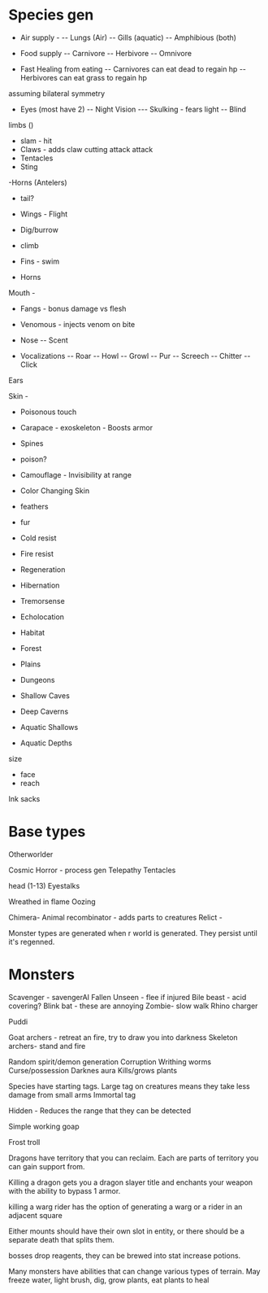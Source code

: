 # Species gen

- Air supply -
-- Lungs (Air)
-- Gills (aquatic)
-- Amphibious (both)

- Food supply
-- Carnivore
-- Herbivore
-- Omnivore

- Fast Healing from eating
-- Carnivores can eat dead to regain hp
-- Herbivores can eat grass to regain hp


assuming bilateral symmetry

- Eyes (most have 2)
-- Night Vision
--- Skulking - fears light
-- Blind


limbs ()
- slam - hit
- Claws - adds claw cutting attack attack
- Tentacles
- Sting

-Horns (Antelers)

- tail?

- Wings - Flight
- Dig/burrow
- climb
- Fins - swim
- Horns

Mouth - 
 - Fangs - bonus damage vs flesh
 - Venomous - injects venom on bite

 - Nose
 -- Scent
 
- Vocalizations
-- Roar
-- Howl
-- Growl
-- Pur
-- Screech
-- Chitter
-- Click
 
Ears
 

Skin - 
- Poisonous touch
- Carapace - exoskeleton - Boosts armor
- Spines
 - poison?
- Camouflage - Invisibility at range
- Color Changing Skin
- feathers
- fur
 


- Cold resist
- Fire resist
- Regeneration 
- Hibernation

- Tremorsense
- Echolocation

- Habitat
 - Forest
 - Plains
 - Dungeons
 - Shallow Caves
 - Deep Caverns
 - Aquatic Shallows
 - Aquatic Depths


size
- face
- reach



Ink sacks



# Base types

Otherworlder

Cosmic Horror - process gen
  Telepathy
  Tentacles

  head (1-13)
  Eyestalks

  Wreathed in flame
  Oozing



Chimera- Animal recombinator - adds parts to creatures
Relict - 

Monster types are generated when r world is generated.  They persist until it's regenned.


# Monsters

Scavenger - savengerAI
Fallen
Unseen - flee if injured
Bile beast - acid covering?
Blink bat - these are annoying
Zombie- slow walk
Rhino charger

Puddi

Goat archers - retreat an fire, try to draw you into darkness
Skeleton archers- stand and fire




Random spirit/demon generation
Corruption
Writhing worms
Curse/possession
Darknes aura
Kills/grows plants

Species have starting tags.
Large tag on creatures means they take less damage from small arms
Immortal tag

Hidden - Reduces the range that they can be detected

Simple working goap

Frost troll

Dragons have territory that you can reclaim.  Each are parts of territory you can gain support from.

Killing a dragon gets you a dragon slayer title and enchants your weapon with the ability to bypass 1 armor.

killing a warg rider has the option of generating a warg or a rider in an adjacent square

Either mounts should have their own slot in entity, or there should be a separate death that splits them.


bosses drop reagents, they can be brewed into stat increase potions.




Many monsters have abilities that can change various types of terrain.  May freeze water, light brush, dig, grow plants, 
eat plants to heal
